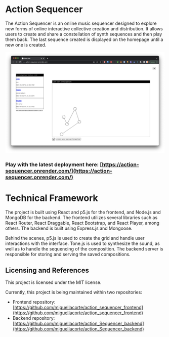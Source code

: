 # Action Sequencer

The Action Sequencer is an online music sequencer designed to explore new forms of online interactive collective creation and distribution. It allows users to create and share a constellation of synth sequences and then play them back. The last sequence created is displayed on the homepage until a new one is created.

![PreviewImg](https://raw.githubusercontent.com/miguellacorte/action_sequencer/main/Screenshot%202023-04-21%20at%2019.04.11.png)

### Play with the latest deployment here: [https://action-sequencer.onrender.com/](https://action-sequencer.onrender.com/)

# Technical Framework

The project is built using React and p5.js for the frontend, and Node.js and MongoDB for the backend. The frontend utilizes several libraries such as React Router, React Draggable, React Bootstrap, and React Player, among others. The backend is built using Express.js and Mongoose.

Behind the scenes, p5.js is used to create the grid and handle user interactions with the interface. Tone.js is used to synthesize the sound, as well as to handle the sequencing of the composition. The backend server is responsible for storing and serving the saved compositions.

## Licensing and References
This project is licensed under the MIT license.

Currently, this project is being maintained within two repositories:
- Frontend repository: [https://github.com/miguellacorte/action_sequencer_frontend](https://github.com/miguellacorte/action_sequencer_frontend)
- Backend repository: [https://github.com/miguellacorte/action_Sequencer_backend](https://github.com/miguellacorte/action_Sequencer_backend)
